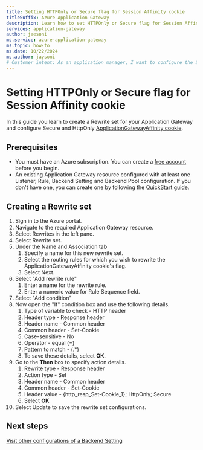 ```yaml
---
title: Setting HTTPOnly or Secure flag for Session Affinity cookie
titleSuffix: Azure Application Gateway
description: Learn how to set HTTPOnly or Secure flag for Session Affinity cookie
services: application-gateway
author: jaesoni
ms.service: azure-application-gateway
ms.topic: how-to
ms.date: 10/22/2024
ms.author: jaysoni 
# Customer intent: As an application manager, I want to configure the Secure and HttpOnly flags for the Session Affinity cookie in my Application Gateway, so that I can enhance the security of user sessions and protect against cross-site scripting attacks.
---
```


# Setting HTTPOnly or Secure flag for Session Affinity cookie
In this guide you learn to create a Rewrite set for your Application Gateway and configure Secure and HttpOnly [ApplicationGatewayAffinity cookie](configuration-http-settings.md#cookie-based-affinity).


## Prerequisites
* You must have an Azure subscription. You can create a [free account](https://azure.microsoft.com/free/?WT.mc_id=A261C142F) before you begin.
* An existing Application Gateway resource configured with at least one Listener, Rule, Backend Setting and Backend Pool configuration. If you don't have one, you can create one by following the [QuickStart guide](quick-create-portal.md).

## Creating a Rewrite set

1. Sign in to the Azure portal.
1. Navigate to the required Application Gateway resource.
1. Select Rewrites in the left pane.
1. Select Rewrite set.
1. Under the Name and Association tab
    1. Specify a name for this new rewrite set.
    1. Select the routing rules for which you wish to rewrite the ApplicationGatewayAffinity cookie's flag.
    1. Select Next.
1. Select "Add rewrite rule"
    1. Enter a name for the rewrite rule.
    1. Enter a numeric value for Rule Sequence field.
1. Select "Add condition"
1. Now open the "If" condition box and use the following details.
    1. Type of variable to check - HTTP header
    1. Header type - Response header
    1. Header name - Common header
    1. Common header - Set-Cookie
    1. Case-sensitive - No
    1. Operator - equal (=)
    1. Pattern to match - (.*)
    1. To save these details, select **OK**.
1. Go to the **Then** box to specify action details.
    1. Rewrite type - Response header
    1. Action type - Set
    1. Header name - Common header
    1. Common header - Set-Cookie
    1. Header value - {http_resp_Set-Cookie_1}; HttpOnly; Secure
    1. Select **OK**
1. Select Update to save the rewrite set configurations.


## Next steps
[Visit other configurations of a Backend Setting](configuration-http-settings.md)
